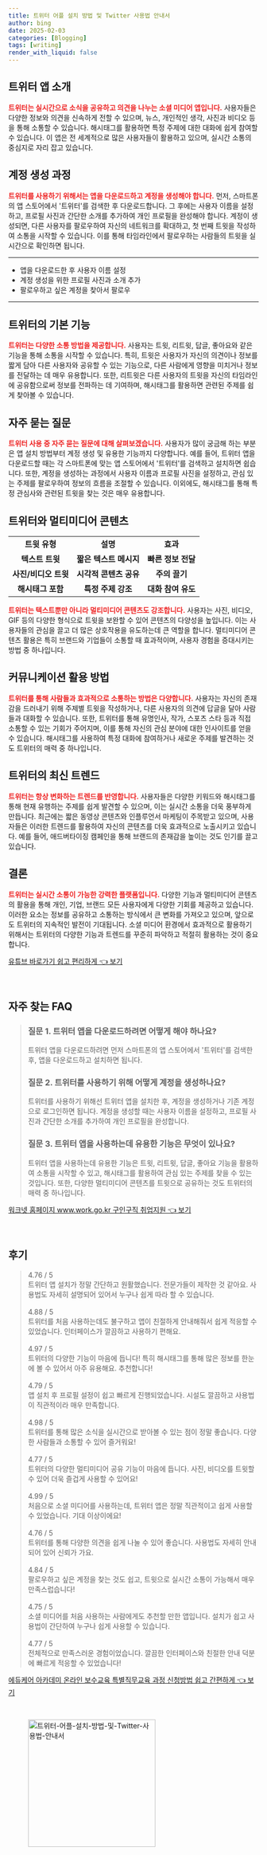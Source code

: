 ```yaml
---
title: 트위터 어플 설치 방법 및 Twitter 사용법 안내서
author: bing
date: 2025-02-03
categories: [Blogging]
tags: [writing]
render_with_liquid: false
---
```



<h2 id='트위터 앱 소개'>트위터 앱 소개</h2>

<p><b><span style="color: #ee2323;">트위터는 실시간으로 소식을 공유하고 의견을 나누는 소셜 미디어 앱입니다.</span></b> 사용자들은 다양한 정보와 의견을 신속하게 전할 수 있으며, 뉴스, 개인적인 생각, 사진과 비디오 등을 통해 소통할 수 있습니다. 해시태그를 활용하면 특정 주제에 대한 대화에 쉽게 참여할 수 있습니다. 이 앱은 전 세계적으로 많은 사용자들이 활용하고 있으며, 실시간 소통의 중심지로 자리 잡고 있습니다.</p>

<h2 id='계정 생성 과정'>계정 생성 과정</h2>

<p><b><span style="color: #ee2323;">트위터를 사용하기 위해서는 앱을 다운로드하고 계정을 생성해야 합니다.</span></b> 먼저, 스마트폰의 앱 스토어에서 '트위터'를 검색한 후 다운로드합니다. 그 후에는 사용자 이름을 설정하고, 프로필 사진과 간단한 소개를 추가하여 개인 프로필을 완성해야 합니다. 계정이 생성되면, 다른 사용자를 팔로우하여 자신의 네트워크를 확대하고, 첫 번째 트윗을 작성하여 소통을 시작할 수 있습니다. 이를 통해 타임라인에서 팔로우하는 사람들의 트윗을 실시간으로 확인하면 됩니다.</p>

<hr />

<ul>
    <li>앱을 다운로드한 후 사용자 이름 설정</li>
    <li>계정 생성을 위한 프로필 사진과 소개 추가</li>
    <li>팔로우하고 싶은 계정을 찾아서 팔로우</li>
</ul>

<hr />

<h2 id='트위터의 기본 기능'>트위터의 기본 기능</h2>

<p><b><span style="color: #ee2323;">트위터는 다양한 소통 방법을 제공합니다.</span></b> 사용자는 트윗, 리트윗, 답글, 좋아요와 같은 기능을 통해 소통을 시작할 수 있습니다. 특히, 트윗은 사용자가 자신의 의견이나 정보를 짧게 담아 다른 사용자와 공유할 수 있는 기능으로, 다른 사람에게 영향을 미치거나 정보를 전달하는 데 매우 유용합니다. 또한, 리트윗은 다른 사용자의 트윗을 자신의 타임라인에 공유함으로써 정보를 전파하는 데 기여하며, 해시태그를 활용하면 관련된 주제를 쉽게 찾아볼 수 있습니다.</p>

<h2 id='자주 묻는 질문'>자주 묻는 질문</h2>

<p><b><span style="color: #ee2323;">트위터 사용 중 자주 묻는 질문에 대해 살펴보겠습니다.</span></b> 사용자가 많이 궁금해 하는 부분은 앱 설치 방법부터 계정 생성 및 유용한 기능까지 다양합니다. 예를 들어, 트위터 앱을 다운로드할 때는 각 스마트폰에 맞는 앱 스토어에서 '트위터'를 검색하고 설치하면 쉽습니다. 또한, 계정을 생성하는 과정에서 사용자 이름과 프로필 사진을 설정하고, 관심 있는 주제를 팔로우하여 정보의 흐름을 조절할 수 있습니다. 이외에도, 해시태그를 통해 특정 관심사와 관련된 트윗을 찾는 것은 매우 유용합니다.</p>

<h2 id='트위터와 멀티미디어 콘텐츠'>트위터와 멀티미디어 콘텐츠</h2>

<table>
    <tr>
        <td style="text-align: center; height: 17px;"><b>트윗 유형</b></td>
        <td style="text-align: center; height: 17px;"><b>설명</b></td>
        <td style="text-align: center; height: 17px;"><b>효과</b></td>
    </tr>
    <tr>
        <td style="text-align: center; height: 17px;"><b>텍스트 트윗</b></td>
        <td style="text-align: center; height: 17px;"><b>짧은 텍스트 메시지</b></td>
        <td style="text-align: center; height: 17px;"><b>빠른 정보 전달</b></td>
    </tr>
    <tr>
        <td style="text-align: center; height: 17px;"><b>사진/비디오 트윗</b></td>
        <td style="text-align: center; height: 17px;"><b>시각적 콘텐츠 공유</b></td>
        <td style="text-align: center; height: 17px;"><b>주의 끌기</b></td>
    </tr>
    <tr>
        <td style="text-align: center; height: 17px;"><b>해시태그 포함</b></td>
        <td style="text-align: center; height: 17px;"><b>특정 주제 강조</b></td>
        <td style="text-align: center; height: 17px;"><b>대화 참여 유도</b></td>
    </tr>
</table>

<p><b><span style="color: #ee2323;">트위터는 텍스트뿐만 아니라 멀티미디어 콘텐츠도 강조합니다.</span></b> 사용자는 사진, 비디오, GIF 등의 다양한 형식으로 트윗을 보완할 수 있어 콘텐츠의 다양성을 높입니다. 이는 사용자들의 관심을 끌고 더 많은 상호작용을 유도하는데 큰 역할을 합니다. 멀티미디어 콘텐츠 활용은 특히 브랜드와 기업들이 소통할 때 효과적이며, 사용자 경험을 증대시키는 방법 중 하나입니다.</p>

<h2 id='커뮤니케이션 활용 방법'>커뮤니케이션 활용 방법</h2>

<p><b><span style="color: #ee2323;">트위터를 통해 사람들과 효과적으로 소통하는 방법은 다양합니다.</span></b> 사용자는 자신의 존재감을 드러내기 위해 주제별 트윗을 작성하거나, 다른 사용자의 의견에 답글을 달아 사람들과 대화할 수 있습니다. 또한, 트위터를 통해 유명인사, 작가, 스포츠 스타 등과 직접 소통할 수 있는 기회가 주어지며, 이를 통해 자신의 관심 분야에 대한 인사이트를 얻을 수 있습니다. 해시태그를 사용하여 특정 대화에 참여하거나 새로운 주제를 발견하는 것도 트위터의 매력 중 하나입니다.</p>

<h2 id='트위터의 최신 트렌드'>트위터의 최신 트렌드</h2>

<p><b><span style="color: #ee2323;">트위터는 항상 변화하는 트렌드를 반영합니다.</span></b> 사용자들은 다양한 키워드와 해시태그를 통해 현재 유행하는 주제를 쉽게 발견할 수 있으며, 이는 실시간 소통을 더욱 풍부하게 만듭니다. 최근에는 짧은 동영상 콘텐츠와 인플루언서 마케팅이 주목받고 있으며, 사용자들은 이러한 트렌드를 활용하여 자신의 콘텐츠를 더욱 효과적으로 노출시키고 있습니다. 예를 들어, 애드버타이징 캠페인을 통해 브랜드의 존재감을 높이는 것도 인기를 끌고 있습니다.</p>

<h2 id='결론'>결론</h2>

<p><b><span style="color: #ee2323;">트위터는 실시간 소통이 가능한 강력한 플랫폼입니다.</span></b> 다양한 기능과 멀티미디어 콘텐츠의 활용을 통해 개인, 기업, 브랜드 모든 사용자에게 다양한 기회를 제공하고 있습니다. 이러한 요소는 정보를 공유하고 소통하는 방식에서 큰 변화를 가져오고 있으며, 앞으로도 트위터의 지속적인 발전이 기대됩니다. 소셜 미디어 환경에서 효과적으로 활용하기 위해서는 트위터의 다양한 기능과 트렌드를 꾸준히 파악하고 적절히 활용하는 것이 중요합니다.</p>


<p><a class="click-button" title="유튜브 바로가기 쉽고 편리하게" href="https://yellowplanner.github.io/posts/%EC%9C%A0%ED%8A%9C%EB%B8%8C-%EB%B0%94%EB%A1%9C%EA%B0%80%EA%B8%B0-%EC%89%BD%EA%B3%A0-%ED%8E%B8%EB%A6%AC%ED%95%98%EA%B2%8C/" rel="dofollow">유튜브 바로가기 쉽고 편리하게 👈 보기</a></p><br>
<h2 id='자주_찾는_FAQ'>자주 찾는 FAQ</h2>
<div itemscope="" itemtype="https://schema.org/FAQPage">
<blockquote>
<div itemscope="" itemprop="mainEntity" itemtype="https://schema.org/Question">
<h3 itemprop="name">질문 1. 트위터 앱을 다운로드하려면 어떻게 해야 하나요?</h3>
<div itemscope="" itemprop="acceptedAnswer" itemtype="https://schema.org/Answer">
<span itemprop="text">
<p>트위터 앱을 다운로드하려면 먼저 스마트폰의 앱 스토어에서 '트위터'를 검색한 후, 앱을 다운로드하고 설치하면 됩니다.</p>
</span>
</div>
</div>
<div itemscope="" itemprop="mainEntity" itemtype="https://schema.org/Question">
<h3 itemprop="name">질문 2. 트위터를 사용하기 위해 어떻게 계정을 생성하나요?</h3>
<div itemscope="" itemprop="acceptedAnswer" itemtype="https://schema.org/Answer">
<span itemprop="text">
<p>트위터를 사용하기 위해선 트위터 앱을 설치한 후, 계정을 생성하거나 기존 계정으로 로그인하면 됩니다. 계정을 생성할 때는 사용자 이름을 설정하고, 프로필 사진과 간단한 소개를 추가하여 개인 프로필을 완성합니다.</p>
</span>
</div>
</div>
<div itemscope="" itemprop="mainEntity" itemtype="https://schema.org/Question">
<h3 itemprop="name">질문 3. 트위터 앱을 사용하는데 유용한 기능은 무엇이 있나요?</h3>
<div itemscope="" itemprop="acceptedAnswer" itemtype="https://schema.org/Answer">
<span itemprop="text">
<p>트위터 앱을 사용하는데 유용한 기능은 트윗, 리트윗, 답글, 좋아요 기능을 활용하여 소통을 시작할 수 있고, 해시태그를 활용하여 관심 있는 주제를 찾을 수 있는 것입니다. 또한, 다양한 멀티미디어 콘텐츠를 트윗으로 공유하는 것도 트위터의 매력 중 하나입니다.</p>
</span>
</div>
</div>
</blockquote>
</div>
<p><a class="click-button" title="워크넷 홈페이지 www.work.go.kr 구인구직 취업지원" href="https://yellowplanner.github.io/posts/%EC%9B%8C%ED%81%AC%EB%84%B7-%ED%99%88%ED%8E%98%EC%9D%B4%EC%A7%80-www.work.go.kr-%EA%B5%AC%EC%9D%B8%EA%B5%AC%EC%A7%81-%EC%B7%A8%EC%97%85%EC%A7%80%EC%9B%90/" rel="dofollow">워크넷 홈페이지 www.work.go.kr 구인구직 취업지원 👈 보기</a></p><br>
<h2 id='후기'>후기</h2>
<div itemscope itemtype="https://schema.org/Product">
  <blockquote>
  <div itemprop="review" itemscope itemtype="https://schema.org/Review">
      <div itemprop="reviewRating" itemscope itemtype="https://schema.org/Rating"> <span itemprop="ratingValue">4.76</span> / <span itemprop="bestRating">5</span> </div>
      <span itemprop="reviewBody">트위터 앱 설치가 정말 간단하고 원활했습니다. 전문가들이 제작한 것 같아요. 사용법도 자세히 설명되어 있어서 누구나 쉽게 따라 할 수 있습니다.</span>
  </div>
  <br>
  <div itemprop="review" itemscope itemtype="https://schema.org/Review">
      <div itemprop="reviewRating" itemscope itemtype="https://schema.org/Rating"> <span itemprop="ratingValue">4.88</span> / <span itemprop="bestRating">5</span> </div>
      <span itemprop="reviewBody">트위터를 처음 사용하는데도 불구하고 앱이 친절하게 안내해줘서 쉽게 적응할 수 있었습니다. 인터페이스가 깔끔하고 사용하기 편해요.</span>
  </div>
  <br>
  <div itemprop="review" itemscope itemtype="https://schema.org/Review">
      <div itemprop="reviewRating" itemscope itemtype="https://schema.org/Rating"> <span itemprop="ratingValue">4.97</span> / <span itemprop="bestRating">5</span> </div>
      <span itemprop="reviewBody">트위터의 다양한 기능이 마음에 듭니다! 특히 해시태그를 통해 많은 정보를 한눈에 볼 수 있어서 아주 유용해요. 추천합니다!</span>
  </div>
  <br>
  <div itemprop="review" itemscope itemtype="https://schema.org/Review">
      <div itemprop="reviewRating" itemscope itemtype="https://schema.org/Rating"> <span itemprop="ratingValue">4.79</span> / <span itemprop="bestRating">5</span> </div>
      <span itemprop="reviewBody">앱 설치 후 프로필 설정이 쉽고 빠르게 진행되었습니다. 시설도 깔끔하고 사용법이 직관적이라 매우 만족합니다.</span>
  </div>
  <br>
  <div itemprop="review" itemscope itemtype="https://schema.org/Review">
      <div itemprop="reviewRating" itemscope itemtype="https://schema.org/Rating"> <span itemprop="ratingValue">4.98</span> / <span itemprop="bestRating">5</span> </div>
      <span itemprop="reviewBody">트위터를 통해 많은 소식을 실시간으로 받아볼 수 있는 점이 정말 좋습니다. 다양한 사람들과 소통할 수 있어 즐거워요!</span>
  </div>
  <br>
  <div itemprop="review" itemscope itemtype="https://schema.org/Review">
      <div itemprop="reviewRating" itemscope itemtype="https://schema.org/Rating"> <span itemprop="ratingValue">4.77</span> / <span itemprop="bestRating">5</span> </div>
      <span itemprop="reviewBody">트위터의 다양한 멀티미디어 공유 기능이 마음에 듭니다. 사진, 비디오를 트윗할 수 있어 더욱 즐겁게 사용할 수 있어요!</span>
  </div>
  <br>
  <div itemprop="review" itemscope itemtype="https://schema.org/Review">
      <div itemprop="reviewRating" itemscope itemtype="https://schema.org/Rating"> <span itemprop="ratingValue">4.99</span> / <span itemprop="bestRating">5</span> </div>
      <span itemprop="reviewBody">처음으로 소셜 미디어를 사용하는데, 트위터 앱은 정말 직관적이고 쉽게 사용할 수 있었습니다. 기대 이상이에요!</span>
  </div>
  <br>
  <div itemprop="review" itemscope itemtype="https://schema.org/Review">
      <div itemprop="reviewRating" itemscope itemtype="https://schema.org/Rating"> <span itemprop="ratingValue">4.76</span> / <span itemprop="bestRating">5</span> </div>
      <span itemprop="reviewBody">트위터를 통해 다양한 의견을 쉽게 나눌 수 있어 좋습니다. 사용법도 자세히 안내되어 있어 신뢰가 가요.</span>
  </div>
  <br>
  <div itemprop="review" itemscope itemtype="https://schema.org/Review">
      <div itemprop="reviewRating" itemscope itemtype="https://schema.org/Rating"> <span itemprop="ratingValue">4.84</span> / <span itemprop="bestRating">5</span> </div>
      <span itemprop="reviewBody">팔로우하고 싶은 계정을 찾는 것도 쉽고, 트윗으로 실시간 소통이 가능해서 매우 만족스럽습니다!</span>
  </div>
  <br>
  <div itemprop="review" itemscope itemtype="https://schema.org/Review">
      <div itemprop="reviewRating" itemscope itemtype="https://schema.org/Rating"> <span itemprop="ratingValue">4.75</span> / <span itemprop="bestRating">5</span> </div>
      <span itemprop="reviewBody">소셜 미디어를 처음 사용하는 사람에게도 추천할 만한 앱입니다. 설치가 쉽고 사용법이 간단하여 누구나 쉽게 사용할 수 있습니다.</span>
  </div>
  <br>
  <div itemprop="review" itemscope itemtype="https://schema.org/Review">
      <div itemprop="reviewRating" itemscope itemtype="https://schema.org/Rating"> <span itemprop="ratingValue">4.77</span> / <span itemprop="bestRating">5</span> </div>
      <span itemprop="reviewBody">전체적으로 만족스러운 경험이었습니다. 깔끔한 인터페이스와 친절한 안내 덕분에 빠르게 적응할 수 있었습니다!</span>
  </div>
  </blockquote>
</div>
<p><a class="click-button" title="에듀케어 아카데미 온라인 보수교육 특별직무교육 과정 신청방법 쉽고 간편하게" href="https://yellowplanner.github.io/posts/%EC%97%90%EB%93%80%EC%BC%80%EC%96%B4-%EC%95%84%EC%B9%B4%EB%8D%B0%EB%AF%B8-%EC%98%A8%EB%9D%BC%EC%9D%B8-%EB%B3%B4%EC%88%98%EA%B5%90%EC%9C%A1-%ED%8A%B9%EB%B3%84%EC%A7%81%EB%AC%B4%EA%B5%90%EC%9C%A1-%EA%B3%BC%EC%A0%95-%EC%8B%A0%EC%B2%AD%EB%B0%A9%EB%B2%95-%EC%89%BD%EA%B3%A0-%EA%B0%84%ED%8E%B8%ED%95%98%EA%B2%8C/" rel="dofollow">에듀케어 아카데미 온라인 보수교육 특별직무교육 과정 신청방법 쉽고 간편하게 👈 보기</a></p><br>
<figure class="image"><img src="https://yellowplanner.github.io/assets/img/thumbnail/트위터-어플-설치-방법-및-Twitter-사용법-안내서.webp" alt="트위터-어플-설치-방법-및-Twitter-사용법-안내서" width="256" height="256"></figure>
